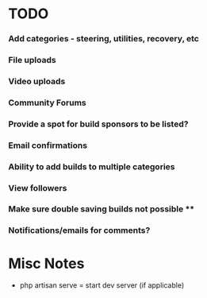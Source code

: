 # TODO

### Add categories - steering, utilities, recovery, etc

### File uploads

### Video uploads 

### Community Forums

### Provide a spot for build sponsors to be listed?

### Email confirmations

### Ability to add builds to multiple categories

### View followers

### Make sure double saving builds not possible **

### Notifications/emails for comments?

# Misc Notes

* php artisan serve = start dev server (if applicable)
